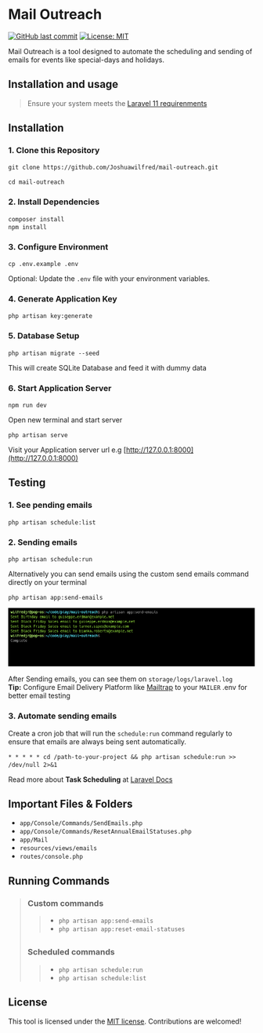 # Mail Outreach
[![GitHub last commit](https://img.shields.io/github/last-commit/Joshuawilfred/mail-outreach)](#)
[![License: MIT](https://img.shields.io/badge/License-MIT-yellow.svg)](https://opensource.org/licenses/MIT)

Mail Outreach is a tool designed to automate the scheduling and sending of emails for events like special-days and holidays.

## Installation and usage
>Ensure your system meets the [Laravel 11 requirenments](https://laravel.com/docs/11.x/releases)

## Installation
### 1. Clone this Repository
```shell
git clone https://github.com/Joshuawilfred/mail-outreach.git
```
```shell
cd mail-outreach
```

### 2. Install Dependencies
```shell
composer install
npm install
```
### 3. Configure Environment
```shell
cp .env.example .env
```
Optional: Update the `.env` file with your environment variables.

### 4. Generate Application Key
```shell
php artisan key:generate
```

### 5. Database Setup
```shell
php artisan migrate --seed
```
This will create SQLite Database and feed it with dummy data

### 6. Start Application Server
```shell
npm run dev
```
Open new terminal and start server
```shell
php artisan serve 
```
Visit your Application server url e.g [http://127.0.0.1:8000](http://127.0.0.1:8000)

## Testing

### 1. See pending emails
```shell
php artisan schedule:list
```
### 2. Sending emails
```shell
php artisan schedule:run
```
Alternatively you can send emails using the custom send emails command directly on your terminal
```shell
php artisan app:send-emails
```
![Demo](resources/images/screenshot.png)

After Sending emails, you can see them on `storage/logs/laravel.log` <br>
**Tip:** Configure Email Delivery Platform like [Mailtrap](https://mailtrap.io/) to your `MAILER` .env for better email testing

### 3. Automate sending emails
Create a cron job that will run the `schedule:run` command regularly to ensure that emails are always being sent automatically.

```shell
* * * * * cd /path-to-your-project && php artisan schedule:run >> /dev/null 2>&1
```
Read more about **Task Scheduling** at [Laravel Docs](https://laravel.com/docs/11.x/scheduling#running-the-scheduler)

## Important Files & Folders
- `app/Console/Commands/SendEmails.php`
- `app/Console/Commands/ResetAnnualEmailStatuses.php`
- `app/Mail`
- `resources/views/emails`
- `routes/console.php`

## Running Commands
> ### Custom commands
>> - `php artisan app:send-emails`
>> - `php artisan app:reset-email-statuses`
> ##
> ### Scheduled commands
>> - `php artisan schedule:run`
>> - `php artisan schedule:list`
> ##

## License

This tool is licensed under the [MIT license](https://opensource.org/licenses/MIT). Contributions are welcomed!
